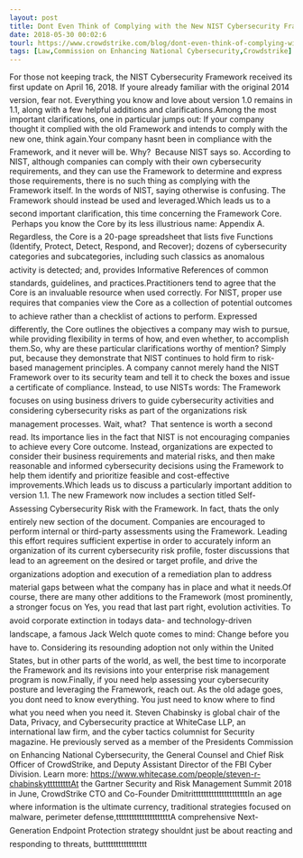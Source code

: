 ```yaml
---
layout: post
title: Dont Even Think of Complying with the New NIST Cybersecurity Framework!
date: 2018-05-30 00:02:6
tourl: https://www.crowdstrike.com/blog/dont-even-think-of-complying-with-the-new-nist-cybersecurity-framework/
tags: [Law,Commission on Enhancing National Cybersecurity,Crowdstrike]
---
```

For those not keeping track, the NIST Cybersecurity Framework received its first update on April 16, 2018. If youre already familiar with the original 2014 version, fear not. Everything you know and love about version 1.0 remains in 1.1, along with a few helpful additions and clarifications.Among the most important clarifications, one in particular jumps out: If your company thought it complied with the old Framework and intends to comply with the new one, think again.Your company hasnt been in compliance with the Framework, and it never will be. Why?  Because NIST says so. According to NIST, although companies can comply with their own cybersecurity requirements, and they can use the Framework to determine and express those requirements, there is no such thing as complying with the Framework itself. In the words of NIST, saying otherwise is confusing. The Framework should instead be used and leveraged.Which leads us to a second important clarification, this time concerning the Framework Core.  Perhaps you know the Core by its less illustrious name: Appendix A. Regardless, the Core is a 20-page spreadsheet that lists five Functions (Identify, Protect, Detect, Respond, and Recover); dozens of cybersecurity categories and subcategories, including such classics as anomalous activity is detected; and, provides Informative References of common standards, guidelines, and practices.Practitioners tend to agree that the Core is an invaluable resource when used correctly. For NIST, proper use requires that companies view the Core as a collection of potential outcomes to achieve rather than a checklist of actions to perform. Expressed differently, the Core outlines the objectives a company may wish to pursue, while providing flexibility in terms of how, and even whether, to accomplish them.So, why are these particular clarifications worthy of mention? Simply put, because they demonstrate that NIST continues to hold firm to risk-based management principles. A company cannot merely hand the NIST Framework over to its security team and tell it to check the boxes and issue a certificate of compliance. Instead, to use NISTs words: The Framework focuses on using business drivers to guide cybersecurity activities and considering cybersecurity risks as part of the organizations risk management processes. Wait, what?  That sentence is worth a second read. Its importance lies in the fact that NIST is not encouraging companies to achieve every Core outcome. Instead, organizations are expected to consider their business requirements and material risks, and then make reasonable and informed cybersecurity decisions using the Framework to help them identify and prioritize feasible and cost-effective improvements.Which leads us to discuss a particularly important addition to version 1.1. The new Framework now includes a section titled Self-Assessing Cybersecurity Risk with the Framework. In fact, thats the only entirely new section of the document. Companies are encouraged to perform internal or third-party assessments using the Framework. Leading this effort requires sufficient expertise in order to accurately inform an organization of its current cybersecurity risk profile, foster discussions that lead to an agreement on the desired or target profile, and drive the organizations adoption and execution of a remediation plan to address material gaps between what the company has in place and what it needs.Of course, there are many other additions to the Framework (most prominently, a stronger focus on Yes, you read that last part right, evolution activities. To avoid corporate extinction in todays data- and technology-driven landscape, a famous Jack Welch quote comes to mind: Change before you have to. Considering its resounding adoption not only within the United States, but in other parts of the world, as well, the best time to incorporate the Framework and its revisions into your enterprise risk management program is now.Finally, if you need help assessing your cybersecurity posture and leveraging the Framework, reach out. As the old adage goes, you dont need to know everything. You just need to know where to find what you need when you need it. Steven Chabinsky is global chair of the Data, Privacy, and Cybersecurity practice at WhiteCase LLP, an international law firm, and the cyber tactics columnist for Security magazine. He previously served as a member of the Presidents Commission on Enhancing National Cybersecurity, the General Counsel and Chief Risk Officer of CrowdStrike, and Deputy Assistant Director of the FBI Cyber Division. Learn more: https://www.whitecase.com/people/steven-r-chabinskytttttttttAt the Gartner Security and Risk Management Summit 2018 in June, CrowdStrike CTO and Co-Founder DmitritttttttttttttttttttttIn an age where information is the ultimate currency, traditional strategies focused on malware, perimeter defense,tttttttttttttttttttttA comprehensive Next-Generation Endpoint Protection strategy shouldnt just be about reacting and responding to threats, buttttttttttttttttt